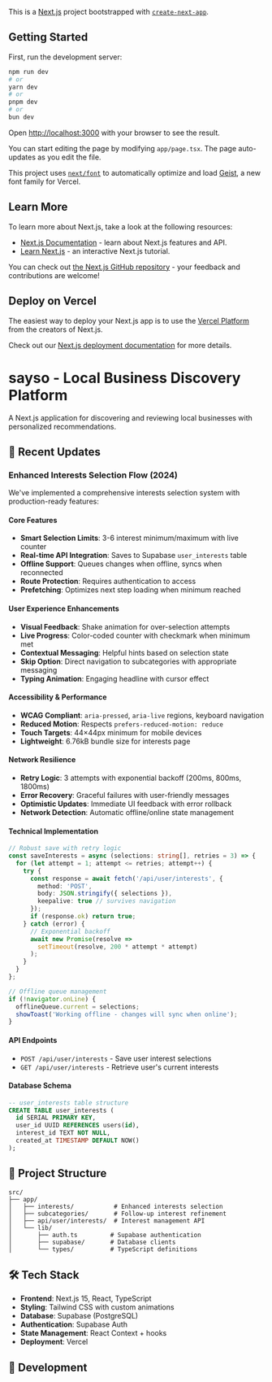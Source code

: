 This is a [Next.js](https://nextjs.org) project bootstrapped with [`create-next-app`](https://nextjs.org/docs/app/api-reference/cli/create-next-app).

## Getting Started

First, run the development server:

```bash
npm run dev
# or
yarn dev
# or
pnpm dev
# or
bun dev
```

Open [http://localhost:3000](http://localhost:3000) with your browser to see the result.

You can start editing the page by modifying `app/page.tsx`. The page auto-updates as you edit the file.

This project uses [`next/font`](https://nextjs.org/docs/app/building-your-application/optimizing/fonts) to automatically optimize and load [Geist](https://vercel.com/font), a new font family for Vercel.

## Learn More

To learn more about Next.js, take a look at the following resources:

- [Next.js Documentation](https://nextjs.org/docs) - learn about Next.js features and API.
- [Learn Next.js](https://nextjs.org/learn) - an interactive Next.js tutorial.

You can check out [the Next.js GitHub repository](https://github.com/vercel/next.js) - your feedback and contributions are welcome!

## Deploy on Vercel

The easiest way to deploy your Next.js app is to use the [Vercel Platform](https://vercel.com/new?utm_medium=default-template&filter=next.js&utm_source=create-next-app&utm_campaign=create-next-app-readme) from the creators of Next.js.

Check out our [Next.js deployment documentation](https://nextjs.org/docs/app/building-your-application/deploying) for more details.

# sayso - Local Business Discovery Platform

A Next.js application for discovering and reviewing local businesses with personalized recommendations.

## 🚀 Recent Updates

### Enhanced Interests Selection Flow (2024)

We've implemented a comprehensive interests selection system with production-ready features:

#### **Core Features**
- **Smart Selection Limits**: 3-6 interest minimum/maximum with live counter
- **Real-time API Integration**: Saves to Supabase `user_interests` table
- **Offline Support**: Queues changes when offline, syncs when reconnected
- **Route Protection**: Requires authentication to access
- **Prefetching**: Optimizes next step loading when minimum reached

#### **User Experience Enhancements**
- **Visual Feedback**: Shake animation for over-selection attempts
- **Live Progress**: Color-coded counter with checkmark when minimum met
- **Contextual Messaging**: Helpful hints based on selection state
- **Skip Option**: Direct navigation to subcategories with appropriate messaging
- **Typing Animation**: Engaging headline with cursor effect

#### **Accessibility & Performance**
- **WCAG Compliant**: `aria-pressed`, `aria-live` regions, keyboard navigation
- **Reduced Motion**: Respects `prefers-reduced-motion: reduce`
- **Touch Targets**: 44×44px minimum for mobile devices
- **Lightweight**: 6.76kB bundle size for interests page

#### **Network Resilience**
- **Retry Logic**: 3 attempts with exponential backoff (200ms, 800ms, 1800ms)
- **Error Recovery**: Graceful failures with user-friendly messages
- **Optimistic Updates**: Immediate UI feedback with error rollback
- **Network Detection**: Automatic offline/online state management

#### **Technical Implementation**

```typescript
// Robust save with retry logic
const saveInterests = async (selections: string[], retries = 3) => {
  for (let attempt = 1; attempt <= retries; attempt++) {
    try {
      const response = await fetch('/api/user/interests', {
        method: 'POST',
        body: JSON.stringify({ selections }),
        keepalive: true // survives navigation
      });
      if (response.ok) return true;
    } catch (error) {
      // Exponential backoff
      await new Promise(resolve =>
        setTimeout(resolve, 200 * attempt * attempt)
      );
    }
  }
};

// Offline queue management
if (!navigator.onLine) {
  offlineQueue.current = selections;
  showToast('Working offline - changes will sync when online');
}
```

#### **API Endpoints**
- `POST /api/user/interests` - Save user interest selections
- `GET /api/user/interests` - Retrieve user's current interests

#### **Database Schema**
```sql
-- user_interests table structure
CREATE TABLE user_interests (
  id SERIAL PRIMARY KEY,
  user_id UUID REFERENCES users(id),
  interest_id TEXT NOT NULL,
  created_at TIMESTAMP DEFAULT NOW()
);
```

## 📁 Project Structure

```
src/
├── app/
│   ├── interests/           # Enhanced interests selection
│   ├── subcategories/       # Follow-up interest refinement
│   ├── api/user/interests/  # Interest management API
│   └── lib/
│       ├── auth.ts         # Supabase authentication
│       ├── supabase/       # Database clients
│       └── types/          # TypeScript definitions
```

## 🛠 Tech Stack

- **Frontend**: Next.js 15, React, TypeScript
- **Styling**: Tailwind CSS with custom animations
- **Database**: Supabase (PostgreSQL)
- **Authentication**: Supabase Auth
- **State Management**: React Context + hooks
- **Deployment**: Vercel

## 🔧 Development
